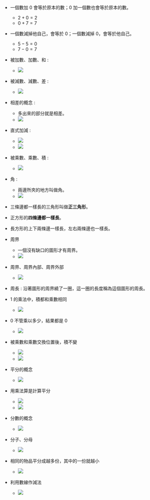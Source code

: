 - 一個數加 0 會等於原本的數；0 加一個數也會等於原本的數。
  - $2 + 0 = 2$
  - $0 + 7 = 7$

- 一個數減掉他自己，會等於 0；一個數減掉 0，會等於他自己。
  - $5 - 5 = 0$
  - $7 - 0 = 7$

- 被加數、加數、和 :
  - <img src="https://github.com/aquariusCCA/mathematics/blob/main/%E5%89%8D%E7%BD%AE%E7%9F%A5%E8%AD%98/images/%E8%A2%AB%E5%8A%A0%E6%95%B8%E3%80%81%E5%8A%A0%E6%95%B8%E3%80%81%E5%92%8C.png?raw=true" style="max-width: 300px; max-height: 200px">

- 被減數、減數、差 :
  - <img src="https://github.com/aquariusCCA/mathematics/blob/main/%E5%89%8D%E7%BD%AE%E7%9F%A5%E8%AD%98/images/%E8%A2%AB%E6%B8%9B%E6%95%B8%E3%80%81%E6%B8%9B%E6%95%B8%E3%80%81%E5%B7%AE.png?raw=true" style="max-width: 300px; max-height: 200px">

- 相差的概念 :
  - 多出來的部分就是相差。
  - <img src="https://github.com/aquariusCCA/mathematics/blob/main/%E5%89%8D%E7%BD%AE%E7%9F%A5%E8%AD%98/images/%E7%9B%B8%E5%B7%AE.png?raw=true" style="max-width: 300px; max-height: 200px">

- 直式加減 :
  - <img src="https://github.com/aquariusCCA/mathematics/blob/main/%E5%89%8D%E7%BD%AE%E7%9F%A5%E8%AD%98/images/%E7%9B%B4%E5%BC%8F%E5%8A%A0%E6%B3%95.png?raw=true" style="max-width: 300px; max-height: 200px">
  - <img src="https://github.com/aquariusCCA/mathematics/blob/main/%E5%89%8D%E7%BD%AE%E7%9F%A5%E8%AD%98/images/%E7%9B%B4%E5%BC%8F%E6%B8%9B%E6%B3%95.png?raw=true" style="max-width: 300px; max-height: 200px">

- 被乘數、乘數、積 :
  - <img src="https://github.com/aquariusCCA/mathematics/blob/main/%E5%89%8D%E7%BD%AE%E7%9F%A5%E8%AD%98/images/%E8%A2%AB%E4%B9%98%E6%95%B8%E3%80%81%E4%B9%98%E6%95%B8%E3%80%81%E7%A9%8D.png?raw=true" style="max-width: 300px; max-height: 200px">

- 角 :
  - 兩邊所夾的地方叫做角。
  - <img src="https://github.com/aquariusCCA/mathematics/blob/main/%E5%89%8D%E7%BD%AE%E7%9F%A5%E8%AD%98/images/%E8%A7%92.png?raw=true" style="max-width: 300px; max-height: 200px">

- 三條邊都一樣長的三角形叫做**正三角形**。

- 正方形的**四條邊都一樣長**。

- 長方形的上下兩條邊一樣長，左右兩條邊也一樣長。

- 周界
  - 一個沒有缺口的圖形才有周界。
  - <img src="https://github.com/aquariusCCA/mathematics/blob/main/%E5%89%8D%E7%BD%AE%E7%9F%A5%E8%AD%98/images/%E5%91%A8%E7%95%8C.png?raw=true" style="max-width: 300px; max-height: 200px">

- 周界、周界內部、周界外部
  - <img src="https://github.com/aquariusCCA/mathematics/blob/main/%E5%89%8D%E7%BD%AE%E7%9F%A5%E8%AD%98/images/%E5%91%A8%E7%95%8C%E3%80%81%E5%91%A8%E7%95%8C%E5%85%A7%E9%83%A8%E3%80%81%E5%91%A8%E7%95%8C%E5%A4%96%E9%83%A8.png?raw=true" style="max-width: 300px; max-height: 200px">

- 周長 : 沿著圖形的周界繞了一圈，這一圈的長度稱為這個圖形的周長。

- 1 的乘法中，積都和乘數相同
  - <img src="https://github.com/aquariusCCA/mathematics/blob/main/%E5%89%8D%E7%BD%AE%E7%9F%A5%E8%AD%98/images/1%20%E7%9A%84%E4%B9%98%E6%B3%95%E4%B8%AD%EF%BC%8C%E7%A9%8D%E9%83%BD%E5%92%8C%E4%B9%98%E6%95%B8%E7%9B%B8%E5%90%8C.png?raw=true" style="max-width: 300px; max-height: 200px">

- 0 不管乘以多少，結果都是 0
  - <img src="https://github.com/aquariusCCA/mathematics/blob/main/%E5%89%8D%E7%BD%AE%E7%9F%A5%E8%AD%98/images/0%20%E4%B8%8D%E7%AE%A1%E4%B9%98%E4%BB%A5%E5%A4%9A%E5%B0%91%EF%BC%8C%E7%B5%90%E6%9E%9C%E9%83%BD%E6%98%AF%200.png?raw=true" style="max-width: 300px; max-height: 200px">

- 被乘數和乘數交換位置後，積不變
  - <img src="https://github.com/aquariusCCA/mathematics/blob/main/%E5%89%8D%E7%BD%AE%E7%9F%A5%E8%AD%98/images/%E8%A2%AB%E4%B9%98%E6%95%B8%E5%92%8C%E4%B9%98%E6%95%B8%E4%BA%A4%E6%8F%9B%E4%BD%8D%E7%BD%AE%E5%BE%8C%EF%BC%8C%E7%A9%8D%E4%B8%8D%E8%AE%8A.png?raw=true" style="max-width: 300px; max-height: 200px">
  - <img src="https://github.com/aquariusCCA/mathematics/blob/main/%E5%89%8D%E7%BD%AE%E7%9F%A5%E8%AD%98/images/%E8%A2%AB%E4%B9%98%E6%95%B8%E5%92%8C%E4%B9%98%E6%95%B8%E4%BA%A4%E6%8F%9B%E4%BD%8D%E7%BD%AE%E5%BE%8C%EF%BC%8C%E7%A9%8D%E4%B8%8D%E8%AE%8A2.png?raw=true" style="max-width: 300px; max-height: 200px">

- 平分的概念
  - <img src="https://github.com/aquariusCCA/mathematics/blob/main/%E5%89%8D%E7%BD%AE%E7%9F%A5%E8%AD%98/images/%E5%B9%B3%E5%88%86%E7%9A%84%E6%A6%82%E5%BF%B5.png?raw=true" style="max-width: 300px; max-height: 200px">

- 用乘法算是計算平分
  - <img src="https://github.com/aquariusCCA/mathematics/blob/main/%E5%89%8D%E7%BD%AE%E7%9F%A5%E8%AD%98/images/%E7%94%A8%E4%B9%98%E6%B3%95%E7%AE%97%E6%98%AF%E8%A8%88%E7%AE%97%E5%B9%B3%E5%88%861.png?raw=true" style="max-width: 300px; max-height: 200px">
  - <img src="https://github.com/aquariusCCA/mathematics/blob/main/%E5%89%8D%E7%BD%AE%E7%9F%A5%E8%AD%98/images/%E7%94%A8%E4%B9%98%E6%B3%95%E7%AE%97%E6%98%AF%E8%A8%88%E7%AE%97%E5%B9%B3%E5%88%862.png?raw=true" style="max-width: 300px; max-height: 200px">

- 分數的概念
  - <img src="https://github.com/aquariusCCA/mathematics/blob/main/%E5%89%8D%E7%BD%AE%E7%9F%A5%E8%AD%98/images/%E5%88%86%E6%95%B8.png?raw=true" style="max-width: 300px; max-height: 200px">

- 分子、分母
  - <img src="https://github.com/aquariusCCA/mathematics/blob/main/%E5%89%8D%E7%BD%AE%E7%9F%A5%E8%AD%98/images/%E5%88%86%E5%AD%90%E3%80%81%E5%88%86%E6%AF%8D.png?raw=true" style="max-width: 300px; max-height: 200px">

- 相同的物品平分成越多份，其中的一份就越小
  - <img src="https://github.com/aquariusCCA/mathematics/blob/main/%E5%89%8D%E7%BD%AE%E7%9F%A5%E8%AD%98/images/%E5%88%86%E6%95%B8%E6%AF%94%E8%BC%83%E5%A4%A7%E5%B0%8F.png?raw=true" style="max-width: 300px; max-height: 200px">

- 利用數線作減法
  - <img src="https://github.com/aquariusCCA/mathematics/blob/main/%E5%89%8D%E7%BD%AE%E7%9F%A5%E8%AD%98/images/%E5%88%A9%E7%94%A8%E6%95%B8%E7%B7%9A%E4%BD%9C%E6%B8%9B%E6%B3%95.png?raw=true" style="max-width: 300px; max-height: 200px">